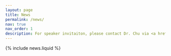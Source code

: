 ```yaml
---
layout: page
title: News
permalink: /news/
nav: true
nav_order: 1
description: For speaker invitaiton, please contact Dr. Chu via <a href="mailto:cchu@cvm.tamu.edu">email</a>.  
---
```


{% include news.liquid %}
